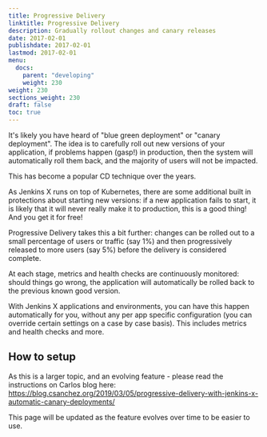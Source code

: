 ```yaml
---
title: Progressive Delivery
linktitle: Progressive Delivery
description: Gradually rollout changes and canary releases
date: 2017-02-01
publishdate: 2017-02-01
lastmod: 2017-02-01
menu:
  docs:
    parent: "developing"
    weight: 230
weight: 230
sections_weight: 230
draft: false
toc: true
---
```


It's likely you have heard of "blue green deployment" or "canary deployment". The idea is to carefully roll out new versions of your application, if problems happen (gasp!) in production, then the system will automatically roll them back, and the majority of users will not be impacted. 

This has become a popular CD technique over the years. 

As Jenkins X runs on top of Kubernetes, there are some additional built in protections about starting new versions: if a new application fails to start, it is likely that it will never really make it to production, this is a good thing! And you get it for free!

Progressive Delivery takes this a bit further: changes can be rolled out to a small percentage of users or traffic (say 1%) and then progressively released to more users (say 5%) before the delivery is considered complete. 

At each stage, metrics and health checks are continuously monitored: should things go wrong, the application will automatically be rolled back to the previous known good version.

With Jenkins X applications and environments, you can have this happen automatically for you, without any per app specific configuration (you can override certain settings on a case by case basis). This includes metrics and health checks and more. 

## How to setup

As this is a larger topic, and an evolving feature - please read the instructions on Carlos blog here: https://blog.csanchez.org/2019/03/05/progressive-delivery-with-jenkins-x-automatic-canary-deployments/

This page will be updated as the feature evolves over time to be easier to use. 



